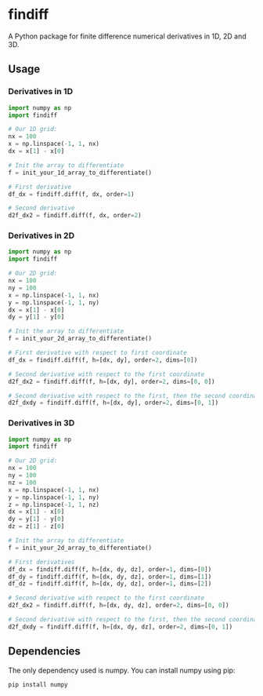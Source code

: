 # findiff
A Python package for finite difference numerical derivatives in 1D, 2D and 3D.

## Usage

### Derivatives in 1D

```python
import numpy as np
import findiff

# Our 1D grid:
nx = 100
x = np.linspace(-1, 1, nx)
dx = x[1] - x[0]

# Init the array to differentiate
f = init_your_1d_array_to_differentiate()

# First derivative
df_dx = findiff.diff(f, dx, order=1)

# Second derivative
d2f_dx2 = findiff.diff(f, dx, order=2)

```

### Derivatives in 2D

```python
import numpy as np
import findiff

# Our 2D grid:
nx = 100
ny = 100
x = np.linspace(-1, 1, nx)
y = np.linspace(-1, 1, ny)
dx = x[1] - x[0]
dy = y[1] - y[0] 

# Init the array to differentiate
f = init_your_2d_array_to_differentiate()

# First derivative with respect to first coordinate
df_dx = findiff.diff(f, h=[dx, dy], order=2, dims=[0])

# Second derivative with respect to the first coordinate
d2f_dx2 = findiff.diff(f, h=[dx, dy], order=2, dims=[0, 0])

# Second derivative with respect to the first, then the second coordinate
d2f_dxdy = findiff.diff(f, h=[dx, dy], order=2, dims=[0, 1])
```

### Derivatives in 3D

```python
import numpy as np
import findiff

# Our 2D grid:
nx = 100
ny = 100
nz = 100
x = np.linspace(-1, 1, nx)
y = np.linspace(-1, 1, ny)
z = np.linspace(-1, 1, nz)
dx = x[1] - x[0]
dy = y[1] - y[0] 
dz = z[1] - z[0] 

# Init the array to differentiate
f = init_your_2d_array_to_differentiate()

# First derivatives
df_dx = findiff.diff(f, h=[dx, dy, dz], order=1, dims=[0])
df_dy = findiff.diff(f, h=[dx, dy, dz], order=1, dims=[1])
df_dz = findiff.diff(f, h=[dx, dy, dz], order=1, dims=[2])

# Second derivative with respect to the first coordinate
d2f_dx2 = findiff.diff(f, h=[dx, dy, dz], order=2, dims=[0, 0])

# Second derivative with respect to the first, then the second coordinate
d2f_dxdy = findiff.diff(f, h=[dx, dy, dz], order=2, dims=[0, 1])
```


## Dependencies

The only dependency used is numpy. You can install numpy using pip:

```
pip install numpy
```

